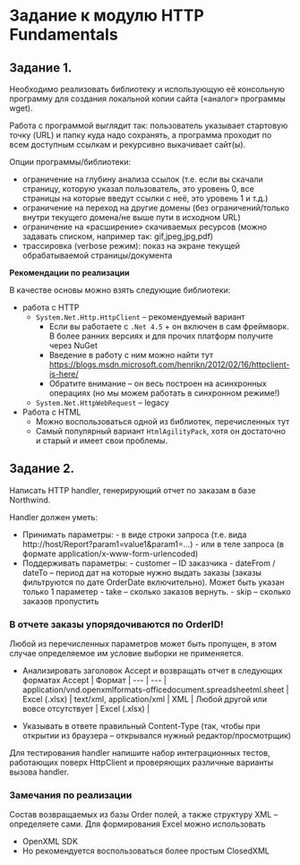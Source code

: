 # Задание к модулю HTTP Fundamentals

## Задание 1.

Необходимо реализовать библиотеку и использующую её консольную программу для создания локальной копии сайта («аналог» программы wget).

Работа с программой выглядит так: пользователь указывает стартовую точку (URL) и папку куда надо сохранять, а программа проходит по всем доступным ссылкам и рекурсивно выкачивает сайт(ы).

Опции программы/библиотеки:
   - ограничение на глубину анализа ссылок (т.е. если вы скачали страницу, которую указал пользователь, это уровень 0, все страницы на которые введут ссылки с неё, это уровень 1 и т.д.) 
   - ограничение на переход на другие домены (без ограничений/только внутри текущего домена/не выше пути в исходном URL)
   - ограничение на «расширение» скачиваемых ресурсов (можно задавать списком, например так: gif,jpeg,jpg,pdf)
   - трассировка (verbose режим): показ на экране текущей обрабатываемой страницы/документа

__Рекомендации по реализации__

В качестве основы можно взять следующие библиотеки:
   - работа с HTTP
      - `System.Net.Http.HttpClient` – рекомендуемый вариант
         - Если вы работаете с `.Net 4.5` + он включен в сам фреймворк. В более ранних версиях и для прочих платформ получите через NuGet
         - Введение в работу с ним можно найти тут https://blogs.msdn.microsoft.com/henrikn/2012/02/16/httpclient-is-here/ 
         - Обратите внимание – он весь построен на асинхронных операциях (но мы можем работать в синхронном режиме!)
      - `System.Net.HttpWebRequest` – legacy 
   - Работа с HTML
      - Можно воспользоваться одной из библиотек, перечисленных тут
      - Самый популярный вариант `HtmlAgilityPack`, хотя он достаточно и старый и имеет свои проблемы.

## Задание 2.
 
Написать HTTP handler, генерирующий отчет по заказам в базе Northwind.

Handler должен уметь:

   -	Принимать параметры: 
      -	в виде строки запроса (т.е. вида http://host/Report?param1=value1&param1=...)
      -	или в теле запроса (в формате application/x-www-form-urlencoded)
   -	Поддерживать параметры:
      -	customer – ID заказчика 
      - dateFrom / dateTo – период дат на которые нужно выдать заказы (заказы фильтруются по дате OrderDate включительно). Может быть указан только 1 параметер
      -	take – сколько заказов вернуть.
      -	skip – сколько заказов пропустить

### В отчете заказы упорядочиваются по OrderID!

Любой из перечисленных параметров может быть пропущен, в этом случае определяемое им условие выборки не применяется.

   -	Анализировать заголовок Accept и возвращать отчет в следующих форматах
Accept | Формат |
--- | --- |
application/vnd.openxmlformats-officedocument.spreadsheetml.sheet	| Excel (.xlsx) |
text/xml, application/xml	| XML |
Любой другой или вовсе отсутствует |	Excel (.xlsx) |

   -	Указывать в ответе правильный Content-Type (так, чтобы при открытии из браузера – открывался нужный редактор/просмотрщик)

Для тестирования handler напишите набор интеграционных тестов, работающих поверх HttpClient и проверяющих различные варианты вызова handler.

### Замечания по реализации

Состав возвращаемых из базы Order полей, а также структуру XML – определяете сами. 
Для формирования Excel можно использовать
   -	OpenXML SDK
   -	Но рекомендуется воспользоваться более простым ClosedXML
